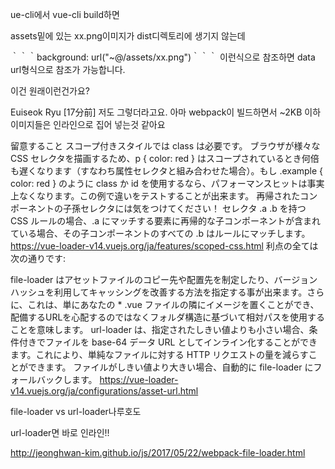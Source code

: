 ue-cli에서 vue-cli build하면

assets밑에 있는 xx.png이미지가 dist디렉토리에 생기지 않는데

｀｀｀background: url("~@/assets/xx.png")｀｀｀ 
이런식으로 참조하면 data url형식으로 참조가 가능합니다.

이건 원래이런건가요?

Euiseok Ryu  [17分前]
저도 그렇더라고요. 아마 webpack이 빌드하면서 ~2KB 이하 이미지들은 인라인으로 집어 넣는것 같아요

留意すること
スコープ付きスタイルでは class は必要です。 ブラウザが様々な CSS セレクタを描画するため、p { color: red } はスコープされているとき何倍も遅くなります（すなわち属性セレクタと組み合わせた場合）。もし .example { color: red } のように class か id を使用するなら、パフォーマンスヒットは事実上なくなります。この例で違いをテストすることが出来ます。
再帰されたコンポーネントの子孫セレクタには気をつけてください！ セレクタ .a .b を持つ CSS ルールの場合、.a にマッチする要素に再帰的な子コンポーネントが含まれている場合、その子コンポーネントのすべての .b はルールにマッチします。
https://vue-loader-v14.vuejs.org/ja/features/scoped-css.html
利点の全ては次の通りです:

file-loader はアセットファイルのコピー先や配置先を制定したり、バージョンハッシュを利用してキャッシングを改善する方法を指定する事が出来ます。さらに、これは、単にあなたの * .vue ファイルの隣にイメージを置くことができ、配備するURLを心配するのではなくフォルダ構造に基づいて相対パスを使用することを意味します。
url-loader は、指定されたしきい値よりも小さい場合、条件付きでファイルを base-64 データ URL としてインライン化することができます。これにより、単純なファイルに対する HTTP リクエストの量を減らすことができます。 ファイルがしきい値より大きい場合、自動的に file-loader にフォールバックします。
https://vue-loader-v14.vuejs.org/ja/configurations/asset-url.html


file-loader vs url-loader나루호도

url-loader면 바로 인라인!!

http://jeonghwan-kim.github.io/js/2017/05/22/webpack-file-loader.html

